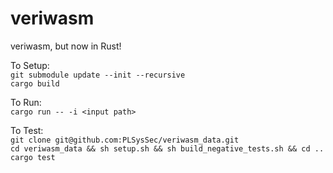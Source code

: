 # veriwasm
veriwasm, but now in Rust!  

To Setup:  
`git submodule update --init --recursive`  
`cargo build  `

To Run:  
`cargo run -- -i <input path>  `

To Test:  
`git clone git@github.com:PLSysSec/veriwasm_data.git`  
`cd veriwasm_data && sh setup.sh && sh build_negative_tests.sh && cd ..`  
`cargo test`  

